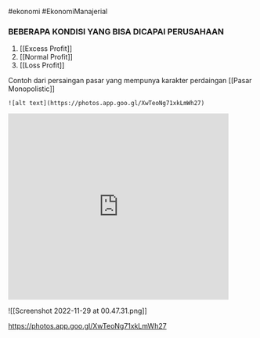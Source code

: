 #ekonomi #EkonomiManajerial 
### BEBERAPA KONDISI YANG BISA DICAPAI PERUSAHAAN
1. [[Excess Profit]]
2. [[Normal Profit]]
3. [[Loss Profit]]

Contoh dari persaingan pasar yang mempunya karakter perdaingan [[Pasar Monopolistic]]


```
![alt text](https://photos.app.goo.gl/XwTeoNg71xkLmWh27)
```

<iframe 
				border=0 
		frameborder=0 
		height=380 
		width=450 
		src="https://photos.app.goo.gl/XwTeoNg71xkLmWh27">
</iframe>


![[Screenshot 2022-11-29 at 00.47.31.png]]

https://photos.app.goo.gl/XwTeoNg71xkLmWh27
